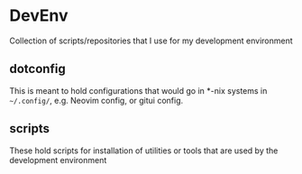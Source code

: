 # DevEnv
Collection of scripts/repositories that I use for my development environment

## dotconfig
This is meant to hold configurations that would go in *-nix systems in `~/.config/`, e.g. Neovim config, or gitui config. 

## scripts
These hold scripts for installation of utilities or tools that are used by the development environment
